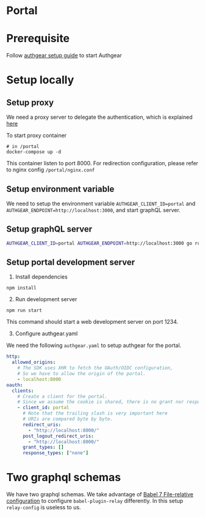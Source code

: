 # Portal

# Prerequisite

Follow [authgear setup guide](../README.md) to start Authgear

# Setup locally

## Setup proxy

We need a proxy server to delegate the authentication, which is explained [here](https://docs.authgear.com/getting-started/auth-nginx)

To start proxy container

```
# in /portal
docker-compose up -d
```

This container listen to port 8000. For redirection configuration, please refer to nginx config `/portal/nginx.conf`

## Setup environment variable

We need to setup the environment variable `AUTHGEAR_CLIENT_ID=portal` and `AUTHGEAR_ENDPOINT=http://localhost:3000`, and start graphQL server.

## Setup graphQL server

```sh
AUTHGEAR_CLIENT_ID=portal AUTHGEAR_ENDPOINT=http://localhost:3000 go run ./cmd/portal start
```

## Setup portal development server

1. Install dependencies

```
npm install
```

2. Run development server

```
npm run start
```

This command should start a web development server on port 1234.

3. Configure authgear.yaml

We need the following `authgear.yaml` to setup authgear for the portal.

```yaml
http:
  allowed_origins:
    # The SDK uses XHR to fetch the OAuth/OIDC configuration,
    # So we have to allow the origin of the portal.
    - localhost:8000
oauth:
  clients:
    # Create a client for the portal.
    # Since we assume the cookie is shared, there is no grant nor response.
    - client_id: portal
      # Note that the trailing slash is very important here
      # URIs are compared byte by byte.
      redirect_uris:
        - "http://localhost:8000/"
      post_logout_redirect_uris:
        - "http://localhost:8000/"
      grant_types: []
      response_types: ["none"]
```

# Two graphql schemas

We have two graphql schemas.
We take advantage of [Babel 7 File-relative configuration](https://babeljs.io/docs/en/config-files#file-relative-configuration) to configure `babel-plugin-relay` differently.
In this setup `relay-config` is useless to us.
